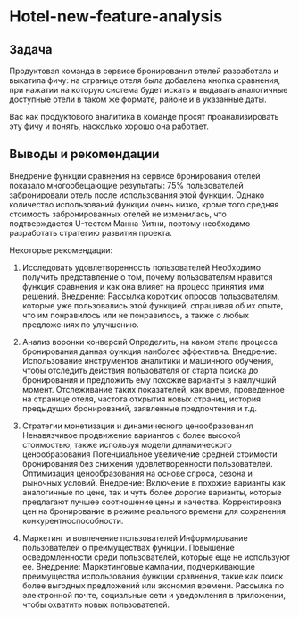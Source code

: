 # Hotel-new-feature-analysis
## Задача
Продуктовая команда в сервисе бронирования отелей разработала и выкатила фичу: на странице отеля была добавлена кнопка сравнения, при нажатии на которую система будет искать и выдавать аналогичные доступные отели в таком же формате, районе и в указанные даты. 

Вас как продуктового аналитика в команде просят проанализировать эту фичу и понять, насколько хорошо она работает.

## Выводы и рекомендации
Внедрение функции сравнения на сервисе бронирования отелей показало многообещающие результаты: 75% пользователей забронировали отель после использования этой функции. Однако количество использований функции очень низко, кроме того средняя стоимость забронированных отелей не изменилась, что подтверждается U-тестом Манна-Уитни, поэтому необходимо разработать стратегию развития проекта.

Некоторые рекомендации: 

1. Исследовать удовлетворенность пользователей
Необходимо получить представление о том, почему пользователям нравится функция сравнения и как она влияет на процесс принятия ими решений.
Внедрение: Рассылка коротких опросов пользователям, которые уже пользовались этой функцией, спрашивая об их опыте, что им понравилось или не понравилось, а также о любых предложениях по улучшению.

2. Анализ воронки конверсий
Определить, на каком этапе процесса бронирования данная функция наиболее эффективна.
Внедрение: Использование инструментов аналитики и машинного обучения, чтобы отследить действия пользователя от старта поиска до бронирования и предложить ему похожие варианты в наилучший момент. Отслеживание таких показателей, как время, проведенное на странице отеля, частота открытия новых страниц, история предыдущих бронирований, заявленные предпочтения и т.д.

3. Стратегии монетизации и динамического ценообразования
Ненавязчивое продвижение вариантов с более высокой стоимостью, также используя модели динамического ценообразования
Потенциальное увеличение средней стоимости бронирования без снижения удовлетворенности пользователей. Оптимизация ценообразования на основе спроса, сезона и рыночных условий.
Внедрение: Включение в похожие варианты как аналогичные по цене, так и чуть более дорогие варианты, которые предлагают лучшее соотношение цены и качества. Корректировка цен на бронирование в режиме реального времени для сохранения конкурентноспособности.

4. Маркетинг и вовлечение пользователей
Информирование пользователей о преимуществах функции. Повышение осведомленности среди пользователей, которые еще не используют ее.
Внедрение: Маркетинговые кампании, подчеркивающие преимущества использования функции сравнения, такие как поиск более выгодных предложений или экономия времени. Рассылка по электронной почте, социальные сети и уведомления в приложении, чтобы охватить новых пользователей.

